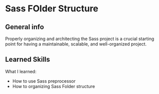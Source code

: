 # Sass FOlder Structure

## General info
Properly organizing and architecting the Sass project is a crucial starting point for having a maintainable, scalable, and well-organized project.

## Learned Skills
What I learned:
* How to use Sass preprocessor 
* How to organizing Sass Folder structure
